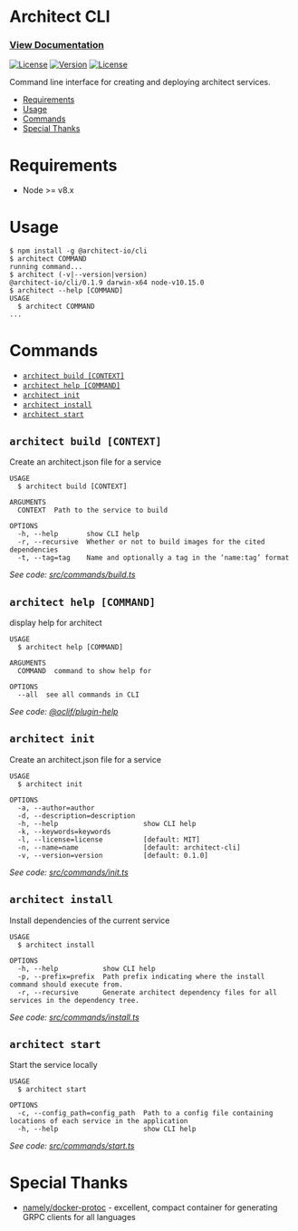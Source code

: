 Architect CLI
=========

### [View Documentation](https://docs.architect.io/)

[![License](https://img.shields.io/circleci/project/github/architect-team/architect-cli.svg)](https://circleci.com/gh/architect-team/architect-cli/tree/master)
[![Version](https://img.shields.io/npm/v/@architect-io/cli.svg)](https://npmjs.org/package/@architect-io/cli)
[![License](https://img.shields.io/npm/l/@architect-io/cli.svg)](https://github.com/architect-team/architect-cli/blob/master/package.json)

Command line interface for creating and deploying architect services.

<!-- toc -->
* [Requirements](#requirements)
* [Usage](#usage)
* [Commands](#commands)
* [Special Thanks](#special-thanks)
<!-- tocstop -->

# Requirements
* Node >= v8.x

# Usage
<!-- usage -->
```sh-session
$ npm install -g @architect-io/cli
$ architect COMMAND
running command...
$ architect (-v|--version|version)
@architect-io/cli/0.1.9 darwin-x64 node-v10.15.0
$ architect --help [COMMAND]
USAGE
  $ architect COMMAND
...
```
<!-- usagestop -->
# Commands
<!-- commands -->
* [`architect build [CONTEXT]`](#architect-build-context)
* [`architect help [COMMAND]`](#architect-help-command)
* [`architect init`](#architect-init)
* [`architect install`](#architect-install)
* [`architect start`](#architect-start)

## `architect build [CONTEXT]`

Create an architect.json file for a service

```
USAGE
  $ architect build [CONTEXT]

ARGUMENTS
  CONTEXT  Path to the service to build

OPTIONS
  -h, --help       show CLI help
  -r, --recursive  Whether or not to build images for the cited dependencies
  -t, --tag=tag    Name and optionally a tag in the ‘name:tag’ format
```

_See code: [src/commands/build.ts](https://github.com/architect-team/architect-cli/blob/v0.1.9/src/commands/build.ts)_

## `architect help [COMMAND]`

display help for architect

```
USAGE
  $ architect help [COMMAND]

ARGUMENTS
  COMMAND  command to show help for

OPTIONS
  --all  see all commands in CLI
```

_See code: [@oclif/plugin-help](https://github.com/oclif/plugin-help/blob/v2.1.3/src/commands/help.ts)_

## `architect init`

Create an architect.json file for a service

```
USAGE
  $ architect init

OPTIONS
  -a, --author=author
  -d, --description=description
  -h, --help                     show CLI help
  -k, --keywords=keywords
  -l, --license=license          [default: MIT]
  -n, --name=name                [default: architect-cli]
  -v, --version=version          [default: 0.1.0]
```

_See code: [src/commands/init.ts](https://github.com/architect-team/architect-cli/blob/v0.1.9/src/commands/init.ts)_

## `architect install`

Install dependencies of the current service

```
USAGE
  $ architect install

OPTIONS
  -h, --help           show CLI help
  -p, --prefix=prefix  Path prefix indicating where the install command should execute from.
  -r, --recursive      Generate architect dependency files for all services in the dependency tree.
```

_See code: [src/commands/install.ts](https://github.com/architect-team/architect-cli/blob/v0.1.9/src/commands/install.ts)_

## `architect start`

Start the service locally

```
USAGE
  $ architect start

OPTIONS
  -c, --config_path=config_path  Path to a config file containing locations of each service in the application
  -h, --help                     show CLI help
```

_See code: [src/commands/start.ts](https://github.com/architect-team/architect-cli/blob/v0.1.9/src/commands/start.ts)_
<!-- commandsstop -->

# Special Thanks
* [namely/docker-protoc](https://github.com/namely/docker-protoc) - excellent, compact container for generating GRPC clients for all languages
